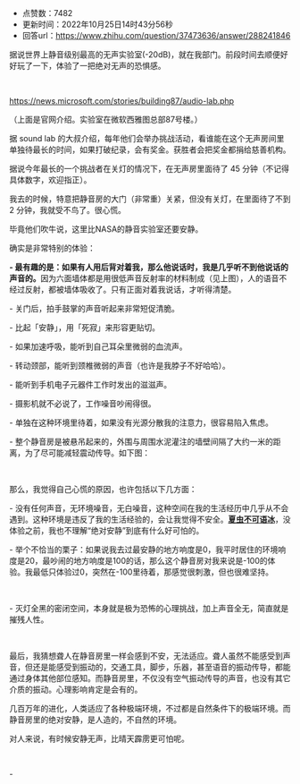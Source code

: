 - 点赞数：7482
- 更新时间：2022年10月25日14时43分56秒
- 回答url：https://www.zhihu.com/question/37473636/answer/288241846
<body>
 <p data-pid="cK1HZs1Y">据说世界上静音级别最高的无声实验室(-20dB)，就在我部门。前段时间去顺便好好玩了一下，体验了一把绝对无声的恐惧感。</p>
 <p class="ztext-empty-paragraph"><br></p>
 <p data-pid="bKnRtSA8"><a href="https://link.zhihu.com/?target=https%3A//news.microsoft.com/stories/building87/audio-lab.php" class=" external" target="_blank" rel="nofollow noreferrer"><span class="invisible">https://</span><span class="visible">news.microsoft.com/stor</span><span class="invisible">ies/building87/audio-lab.php</span><span class="ellipsis"></span></a></p>
 <p data-pid="rKE1FzXp">（上面是官网介绍。实验室在微软西雅图总部87号楼。）</p>
 <p data-pid="2DvBkgc_">据 sound lab 的大叔介绍，每年他们会举办挑战活动，看谁能在这个无声房间里单独待最长的时间，如果打破纪录，会有奖金。获胜者会把奖金都捐给慈善机构。</p>
 <p data-pid="0z_FsX0j">据说今年最长的一个挑战者在关灯的情况下，在无声房里面待了 45 分钟（不记得具体数字，欢迎指正）。</p>
 <p data-pid="ZFYnUOdz">我去的时候，特意把静音房的大门（非常重）关紧，但没有关灯，在里面待了不到 2 分钟，我就受不鸟了。很心慌。</p>
 <p data-pid="ULocsLUY">毕竟他们吹牛说，这里比NASA的静音实验室还要安静。</p>
 <p data-pid="MmwHq7gg">确实是非常特别的体验：</p>
 <p data-pid="mo4lAXp1"><b>- 最有趣的是：如果有人用后背对着我，那么他说话时，我是几乎听不到他说话的声音的。</b>因为六面墙体都是用很低声音反射率的材料制成（见上图），人的语音不经过反射，都被墙体吸收了。只有正面对着我说话，才听得清楚。</p>
 <p data-pid="e3-0dt2j">- 关门后，拍手鼓掌的声音听起来非常短促清脆。</p>
 <p data-pid="3KuQpkSK">- 比起「安静」，用「死寂」来形容更贴切。</p>
 <p data-pid="hiRgFWHk">- 如果加速呼吸，能听到自己耳朵里微弱的血流声。</p>
 <p data-pid="VVMEDCp0">- 转动颈部，能听到颈椎微弱的声音（也许是我脖子不好哈哈）。</p>
 <p data-pid="eMVLlfm3">- 能听到手机电子元器件工作时发出的滋滋声。</p>
 <p data-pid="ITAf_Jwg">- 摄影机就不必说了，工作噪音吵闹得很。</p>
 <p data-pid="G6aZAxQy">- 单独在这种环境里待着，如果没有光源分散我的注意力，很容易陷入焦虑。</p>
 <p data-pid="Ny09jTn7">- 整个静音房是被悬吊起来的，外围与周围水泥灌注的墙壁间隔了大约一米的距离，为了尽可能减轻震动传导。如下图：</p>
 <p class="ztext-empty-paragraph"><br></p>
 <p data-pid="dYLohArv">那么，我觉得自己心慌的原因，也许包括以下几方面：</p>
 <p data-pid="601naAUU">- 没有任何声音，无环境噪音，无白噪音，这种空间在我的生活经历中几乎从不会遇到。这种环境是违反了我的生活经验的，会让我觉得不安全。<b><u>夏虫不可语冰</u></b>，没体验之前，我也不理解“绝对安静”到底有什么好可怕的。</p>
 <p data-pid="Fmqw36pV">- 举个不恰当的栗子：如果说我去过最安静的地方响度是0，我平时居住的环境响度是20，最吵闹的地方响度是100的话，那么这个静音房对我来说是-100的体验。我最低只体验过0，突然在-100里待着，那感觉很刺激，但也很难坚持。</p>
 <p class="ztext-empty-paragraph"><br></p>
 <p data-pid="NbOOJF_1">- 灭灯全黑的密闭空间，本身就是极为恐怖的心理挑战，加上声音全无，简直就是摧残人性。</p>
 <p class="ztext-empty-paragraph"><br></p>
 <p data-pid="KpTgn4QN">最后，我猜想聋人在静音房里一样会感到不安，无法适应。聋人虽然不能感受到声音，但还是能感受到振动的，交通工具，脚步，乐器，甚至语音的振动传导，都能通过身体其他部位感知。而静音房里，不仅没有空气振动传导的声音，也没有其它介质的振动。心理影响肯定是会有的。</p>
 <p data-pid="Yq-FvAS8">几百万年的进化，人类适应了各种极端环境，不过都是自然条件下的极端环境。而静音房里的绝对安静，是人造的，不自然的环境。</p>
 <p data-pid="nHo-9bv6">对人来说，有时候安静无声，比晴天霹雳更可怕呢。</p>
 <p class="ztext-empty-paragraph"><br></p>
 <p data-pid="_hwIWDYv">-</p>
</body>